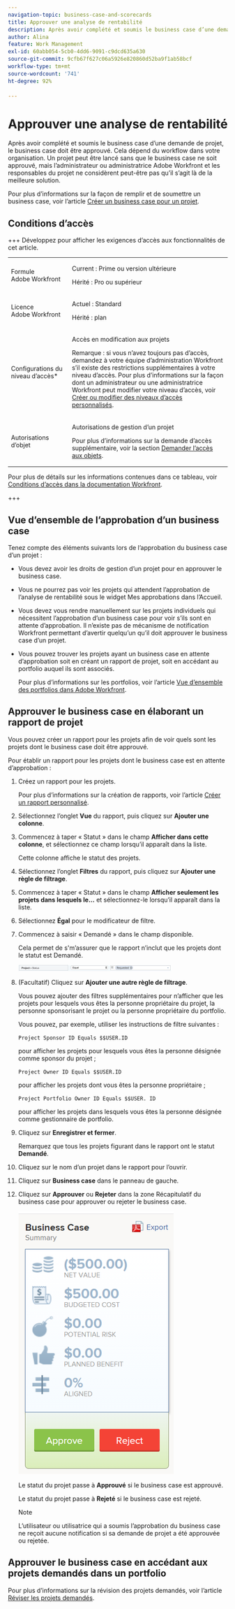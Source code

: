 ```yaml
---
navigation-topic: business-case-and-scorecards
title: Approuver une analyse de rentabilité
description: Après avoir complété et soumis le business case d’une demande de projet, le business case doit être approuvé. Cela dépend du workflow dans votre organisation. Un projet peut être lancé sans que le business case ne soit approuvé, mais l’administrateur ou administratrice Adobe Workfront et les responsables du projet ne considèrent peut-être pas qu’il s’agit là de la meilleure solution.
author: Alina
feature: Work Management
exl-id: 60abb054-5cb0-4dd6-9091-c9dcd635a630
source-git-commit: 9cfb67f627c06a5926e820860d52ba9f1ab58bcf
workflow-type: tm+mt
source-wordcount: '741'
ht-degree: 92%

---
```


# Approuver une analyse de rentabilité

Après avoir complété et soumis le business case d’une demande de projet, le business case doit être approuvé. Cela dépend du workflow dans votre organisation. Un projet peut être lancé sans que le business case ne soit approuvé, mais l’administrateur ou administratrice Adobe Workfront et les responsables du projet ne considèrent peut-être pas qu’il s’agit là de la meilleure solution.

Pour plus d’informations sur la façon de remplir et de soumettre un business case, voir l’article [Créer un business case pour un projet](../../../manage-work/projects/define-a-business-case/create-business-case.md).

## Conditions d’accès

+++ Développez pour afficher les exigences d’accès aux fonctionnalités de cet article.

<table style="table-layout:auto"> 
 <col> 
 <col> 
 <tbody> 
  <tr> 
   <td role="rowheader">Formule Adobe Workfront</td> 
   <td> 
   <p>Current : Prime ou version ultérieure</p> 
   <p>Hérité : Pro ou supérieur</p> 
   </td> 
  </tr> 
  <tr> 
   <td role="rowheader">Licence Adobe Workfront</td> 
   <td> 
   <p>Actuel : Standard </p> 
   <p>Hérité : plan </p> </td> 
  </tr> 
  <tr> 
   <td role="rowheader">Configurations du niveau d’accès*</td> 
   <td> <p>Accès en modification aux projets</p> <p>Remarque : si vous n’avez toujours pas d’accès, demandez à votre équipe d’administration Workfront s’il existe des restrictions supplémentaires à votre niveau d’accès. Pour plus d’informations sur la façon dont un administrateur ou une administratrice Workfront peut modifier votre niveau d’accès, voir <a href="../../../administration-and-setup/add-users/configure-and-grant-access/create-modify-access-levels.md" class="MCXref xref">Créer ou modifier des niveaux d’accès personnalisés</a>.</p> </td> 
  </tr> 
  <tr> 
   <td role="rowheader">Autorisations d’objet</td> 
   <td> <p>Autorisations de gestion d’un projet</p> <p>Pour plus d’informations sur la demande d’accès supplémentaire, voir la section <a href="../../../workfront-basics/grant-and-request-access-to-objects/request-access.md" class="MCXref xref">Demander l’accès aux objets</a>.</p> </td> 
  </tr> 
 </tbody> 
</table>

Pour plus de détails sur les informations contenues dans ce tableau, voir [Conditions d’accès dans la documentation Workfront](/help/quicksilver/administration-and-setup/add-users/access-levels-and-object-permissions/access-level-requirements-in-documentation.md).

+++

## Vue d’ensemble de l’approbation d’un business case

Tenez compte des éléments suivants lors de l’approbation du business case d’un projet :

* Vous devez avoir les droits de gestion d’un projet pour en approuver le business case.
* Vous ne pourrez pas voir les projets qui attendent l’approbation de l’analyse de rentabilité sous le widget Mes approbations dans l’Accueil.
* Vous devez vous rendre manuellement sur les projets individuels qui nécessitent l’approbation d’un business case pour voir s’ils sont en attente d’approbation. Il n’existe pas de mécanisme de notification Workfront permettant d’avertir quelqu’un qu’il doit approuver le business case d’un projet.
* Vous pouvez trouver les projets ayant un business case en attente d’approbation soit en créant un rapport de projet, soit en accédant au portfolio auquel ils sont associés.

  Pour plus d’informations sur les portfolios, voir l’article [Vue d’ensemble des portfolios dans Adobe Workfront](../../../manage-work/portfolios/portfolios-overview/portfolio-overview.md).

## Approuver le business case en élaborant un rapport de projet

Vous pouvez créer un rapport pour les projets afin de voir quels sont les projets dont le business case doit être approuvé.

Pour établir un rapport pour les projets dont le business case est en attente d’approbation :

1. Créez un rapport pour les projets.

   Pour plus d’informations sur la création de rapports, voir l’article [Créer un rapport personnalisé](../../../reports-and-dashboards/reports/creating-and-managing-reports/create-custom-report.md).

1. Sélectionnez l’onglet **Vue** du rapport, puis cliquez sur **Ajouter une colonne**.

1. Commencez à taper « Statut » dans le champ **Afficher dans cette colonne**, et sélectionnez ce champ lorsqu’il apparaît dans la liste.

   Cette colonne affiche le statut des projets.

1. Sélectionnez l’onglet **Filtres** du rapport, puis cliquez sur **Ajouter une règle de filtrage**.

1. Commencez à taper « Statut » dans le champ **Afficher seulement les projets dans lesquels le...** et sélectionnez-le lorsqu’il apparaît dans la liste.
1. Sélectionnez **Égal** pour le modificateur de filtre.
1. Commencez à saisir « Demandé » dans le champ disponible.

   Cela permet de s&#39;m’assurer que le rapport n’inclut que les projets dont le statut est Demandé.

   ![requested_projects_filter.png](assets/requested-projects-filter-350x14.png)

1. (Facultatif) Cliquez sur **Ajouter une autre règle de filtrage**.

   Vous pouvez ajouter des filtres supplémentaires pour n’afficher que les projets pour lesquels vous êtes la personne propriétaire du projet, la personne sponsorisant le projet ou la personne propriétaire du portfolio.

   Vous pouvez, par exemple, utiliser les instructions de filtre suivantes :

   ```
   Project Sponsor ID Equals $$USER.ID
   ```

   pour afficher les projets pour lesquels vous êtes la personne désignée comme sponsor du projet ;

   ```
   Project Owner ID Equals $$USER.ID
   ```

   pour afficher les projets dont vous êtes la personne propriétaire ;

   ```
   Project Portfolio Owner ID Equals $$USER. ID
   ```

   pour afficher les projets dans lesquels vous êtes la personne désignée comme gestionnaire de portfolio.

1. Cliquez sur **Enregistrer et fermer**.

   Remarquez que tous les projets figurant dans le rapport ont le statut **Demandé**.

1. Cliquez sur le nom d’un projet dans le rapport pour l’ouvrir.
1. Cliquez sur **Business case** dans le panneau de gauche.
1. Cliquez sur **Approuver** ou **Rejeter** dans la zone Récapitulatif du business case pour approuver ou rejeter le business case.

   ![Analyse de rentabilité](assets/business-case-summary-with-rp-information--1-.png)

   Le statut du projet passe à **Approuvé** si le business case est approuvé.

   Le statut du projet passe à **Rejeté** si le business case est rejeté.

   >[!NOTE]
   >
   >L’utilisateur ou utilisatrice qui a soumis l’approbation du business case ne reçoit aucune notification si sa demande de projet a été approuvée ou rejetée.

## Approuver le business case en accédant aux projets demandés dans un portfolio

Pour plus d’informations sur la révision des projets demandés, voir l’article [Réviser les projets demandés](../../../manage-work/portfolios/create-and-manage-portfolios/review-requested-projects.md).
